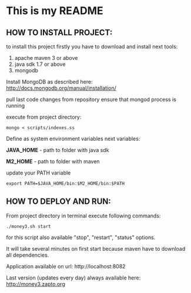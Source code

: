 # This is my README

## HOW TO INSTALL PROJECT:

to install this project firstly you have to download and install next tools:

 1. apache maven 3 or above
 2. java sdk 1.7 or above
 3. mongodb

Install MongoDB as described here: http://docs.mongodb.org/manual/installation/

 pull last code changes from repository
 ensure that mongod process is running


 execute from project directory:
 ```
 mongo < scripts/indexes.ss
 ```


Define as system environment variables next variables:

 **JAVA_HOME** - path to folder with java sdk

 **M2_HOME** - path to folder with maven



 update your PATH variable
 ```
 export PATH=$JAVA_HOME/bin:$M2_HOME/bin:$PATH
 ```


## HOW TO DEPLOY AND RUN:

From project directory in terminal execute following commands:
```
./money3.sh start
```
for this script also available "stop", "restart", "status" options.


It will take several minutes on first start because maven have to download all dependencies.

Application available on url: http://localhost:8082

Last version (updates every day) always available here: http://money3.zapto.org

